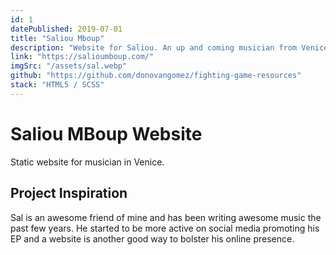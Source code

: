 ```yaml
---
id: 1
datePublished: 2019-07-01
title: "Saliou Mboup"
description: "Website for Saliou. An up and coming musician from Venice, CA."
link: "https://salioumboup.com/"
imgSrc: "/assets/sal.webp"
github: "https://github.com/donovangomez/fighting-game-resources"
stack: "HTML5 / SCSS"
---
```


<h1 class="text-5xl mt-14">Saliou MBoup Website</h1>

<p class="text-xl my-4">Static website for musician in Venice.</p>

<h2 class="text-3xl my-4">Project Inspiration</h2>

<p class="text-xl my-4">
  Sal is an awesome friend of mine and has been writing awesome music the past
  few years. He started to be more active on social media promoting his EP and a
  website is another good way to bolster his online presence.
</p>
